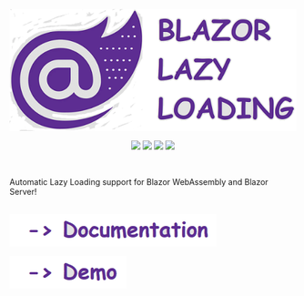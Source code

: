 <p align="center">
  <a href="https://github.com/isc30/blazor-lazy-loading">
    <img src="doc/img/logo.png?raw=true" />
  </a>
</p>
<p align="center">
    <a href="https://github.com/isc30/blazor-lazy-loading"><img src="https://img.shields.io/github/workflow/status/isc30/blazor-lazy-loading/[trigger]%20new%20release/master?logo=github" /></a>
    <a href="https://www.nuget.org/packages?q=BlazorLazyLoading&prerel=false"><img src="https://img.shields.io/nuget/v/BlazorLazyLoading.Components?color=brightgreen&label=stable&logo=nuget)](https://www.nuget.org/packages?q=BlazorLazyLoading&prerel=false" /></a>
    <a href="https://www.nuget.org/packages?q=BlazorLazyLoading&prerel=false"><img src="https://img.shields.io/nuget/dt/BlazorLazyLoading.Components?color=brightgreen&label=downloads&logo=nuget)](https://www.nuget.org/packages?q=BlazorLazyLoading&prerel=false" /></a>
    <a href="https://www.nuget.org/packages?q=BlazorLazyLoading&prerel=true"><img src="https://img.shields.io/nuget/vpre/BlazorLazyLoading.Components?color=yellow&label=dev&logo=nuget)](https://www.nuget.org/packages?q=BlazorLazyLoading&prerel=false" /></a>
</p>
<br/>

Automatic Lazy Loading support for Blazor WebAssembly and Blazor Server!<br/><br/>

[![Documentation / Wiki](doc/img/documentation.png?raw=true)](https://github.com/isc30/blazor-lazy-loading/wiki)

[![Demo](doc/img/demo.png?raw=true)](https://isc30.github.io/blazor-lazy-loading/)
